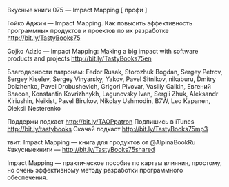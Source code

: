 
Вкусные книги 075 — Impact Mapping [ профи ]

Гойко Аджич — Impact Mapping. Как повысить эффективность программных продуктов и проектов по их разработке http://bit.ly/TastyBooks75

Gojko Adzic — Impact Mapping: Making a big impact with software products and projects http://bit.ly/TastyBooks75en

Благодарности патронам:
Fedor Rusak, Storozhuk Bogdan, Sergey Petrov, Sergey Kiselev, Sergey Vinyarsky, Yakov, Pavel Sitnikov, nikaburu, Dmitry Dolzhenko, Pavel Drobushevich, Grigori Pivovar, Vasiliy Galkin, Евгений Власов, Konstantin Kovrizhnykh, Lagunovsky Ivan, Sergii Zhuk, Aleksandr Kiriushin, Neikist, Pavel Birukov, Nikolay Ushmodin, B7W, Leo Kapanen, Oleksii Nesterenko

Поддержи подкаст http://bit.ly/TAOPpatron
Подпишись в iTunes http://bit.ly/tastybooks
Скачай подкаст http://bit.ly/TastyBooks75mp3

твит:
Impact Mapping — книга для продуктов от @AlpinaBookRu #вкусныекниги — http://bit.ly/TastyBooks75shared

Impact Mapping — практическое пособие по картам влияния, простому, но очень эффективному методу разработки программного обеспечения. 